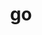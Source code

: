 ---
category: 2-letters
denotation: advance, walk, depart, happen, conquer, observe, practice, exercise
name: go
reference_link: https://www.etymonline.com/word/go
root_language: Old English
root_name: gan
title: go
type: free
word_sums:
- respelling: gone
  sum: Go + ne
- respelling: going
  sum: Go + ing
- respelling: goes
  sum: Go + es
- respelling: goer
  sum: Go + er
- respelling: forgo
  sum: for + Go
- respelling: forgone
  sum: for + Go + ne
- respelling: forgoing
  sum: for + Go + ing
- respelling: forgoes
  sum: for + Go + es
- respelling: forgoer
  sum: for + Go + er
- respelling: forego
  sum: fore + Go
- respelling: foregone
  sum: fore + Go + ne
- respelling: foregoing
  sum: fore + Go + ing
- respelling: foregoes
  sum: fore + Go + es
- respelling: foregoer
  sum: fore + Go + er
- respelling: undergo
  sum: Under + Go
- respelling: undergone
  sum: Under + Go + ne
- respelling: undergoing
  sum: Under + Go + ing
- respelling: undergoes
  sum: Under + Go + es
- respelling: undergoer
  sum: Under + Go + er
- respelling: ago
  sum: a + Go
- respelling: ongoing
  sum: on + Go + ing
- respelling: woebegone
  sum: Woe + be + Go + ne
- respelling: goers
  sum: Go + er + s
- respelling: racegoer
  sum: Race + Go + er
- respelling: racegoers
  sum: Race + Go + er + s
- respelling: racegoing
  sum: Race + Go + ing
- respelling: moviegoer
  sum: Movie + Go + er
- respelling: moviegoers
  sum: Movie + Go + er + s
- respelling: moviegoing
  sum: Movie + Go + ing
- respelling: churchgoer
  sum: Church + Go + er
- respelling: churchgoers
  sum: Church + Go + er + s
- respelling: churchgoing
  sum: Church + Go + ing
- respelling: concertgoer
  sum: Concert + Go + er
- respelling: concertgoers
  sum: Concert + Go + er + s
- respelling: concertgoing
  sum: Concert + Go + ing
- respelling: theatergoer
  sum: Theater + Go + er
- respelling: theatergoers
  sum: Theater + Go + er + s
- respelling: theatergoing
  sum: Theater + Go + ing
- respelling: theatregoer
  sum: Theatre + Go + er
- respelling: theatregoers
  sum: Theatre + Go + er + s
- respelling: theatregoing
  sum: Theatre + Go + ing
---